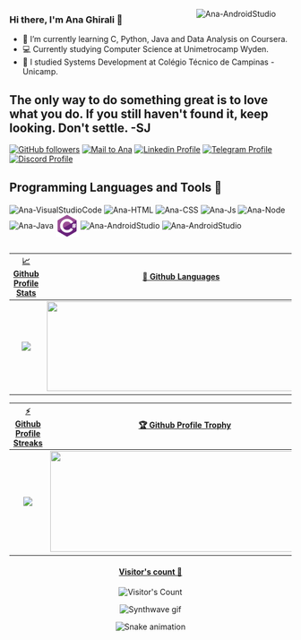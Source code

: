   <img src="https://user-images.githubusercontent.com/91635391/171524159-ef0869a7-4436-424a-8aa2-bff9d5f69475.png" align=
"right" alt="Ana-AndroidStudio" width="170" >

### Hi there, I'm Ana Ghirali 👋


- 🌱 I’m currently learning C, Python, Java and Data Analysis on Coursera.
- 💻 Currently studying Computer Science at Unimetrocamp Wyden.
- 📖 I studied Systems Development at Colégio Técnico de Campinas - Unicamp.

## The only way to do something great is to love what you do. If you still haven't found it, keep looking. Don't settle. -SJ


[<img alt="GitHub followers" src="https://img.shields.io/github/followers/Anaghirali?label=Follow&style=social" height="22" title="Follow me"/>][github]
[<img alt="Mail to Ana" src="https://img.shields.io/badge/-Gmail-c14438?style=flat&logo=Gmail&logoColor=white" height="22" title="Anaghirali@gmail.com" />][email]
[<img alt="Linkedin Profile" src="https://img.shields.io/badge/-LinkedIn-blue?style=flat-square&logo=Linkedin&logoColor=white&link=https://www.linkedin.com/in/Anaghirali" height="22" />][linkedin]
[<img alt="Telegram Profile" src="https://img.shields.io/badge/-Telegram-black?style=flat-square&logo=Telegram&link=https://www.linkedin.com/in/Anaghirali" height="22" />][telegram] 
[<img alt="Discord Profile" src="https://img.shields.io/badge/Discord-7289DA?style=for-the-badge&logo=discord&logoColor=white&link=dsc.bio/Anaghirali" height="22" />][discord]

[github]: https://github.com/Anaghirali
[linkedin]:www.linkedin.com/in/Anaghirali
[email]: mailto:anaghirali@gmail.com
[telegram]: https://t.me/Anaghirali
[discord]: https://dsc.bio/Anaghirali


## Programming Languages and Tools 🚀

<div style="display: inline_block"> 
  
  <img align="center" alt="Ana-VisualStudioCode" width="40" src="https://img.icons8.com/color/48/000000/visual-studio-code-2019.png">
  <img align="center" alt="Ana-HTML" width="40" src="https://cdn.jsdelivr.net/gh/devicons/devicon/icons/html5/html5-original.svg">
  <img align="center" alt="Ana-CSS" width="40" src="https://cdn.jsdelivr.net/gh/devicons/devicon/icons/css3/css3-original.svg">
  <img align="center" alt="Ana-Js" width="40" src="https://img.icons8.com/color/240/000000/javascript.png">
  <img align="center" alt="Ana-Node" width="40" src="https://img.icons8.com/color/240/000000/nodejs.png">
  <img align="center" alt="Ana-Java" width="40" src="https://cdn.jsdelivr.net/gh/devicons/devicon/icons/java/java-original-wordmark.svg">
  <img align="center" alt="Ana-CSharp" width="40" src="https://raw.githubusercontent.com/devicons/devicon/master/icons/csharp/csharp-original.svg">
  <img align="center" alt="Ana-AndroidStudio" width="40" src="https://cdn.jsdelivr.net/gh/devicons/devicon/icons/androidstudio/androidstudio-original.svg">
  <img align="center" alt="Ana-AndroidStudio" width="40" src="https://img.shields.io/badge/Flutter-%2302569B.svg?style=for-the-badge&logo=Flutter&logoColor=white">
</div>

##

| [📈 Github Profile Stats](https://github.com/anuraghazra/github-readme-stats#github-stats-card) |  [📓 Github Languages](https://github.com/anuraghazra/github-readme-stats#top-languages-card) |
| :---: | :---: |
| <img height="180" src="https://github-readme-stats.vercel.app/api?username=Anaghirali&show_icons=true&theme=radical" /> | <img height="160" width="480"  src="https://github-readme-stats.vercel.app/api/top-langs/?username=Anaghirali&theme=radical&layout=compact" /> |

| [⚡️ Github Profile Streaks](https://github.com/DenverCoder1/github-readme-streak-stats#github-readme-streak-stats) | [🏆 Github Profile Trophy](https://github.com/ryo-ma/github-profile-trophy#github-profile-trophy)
| :---: | :---: |
| <img height="180" src="https://github-readme-streak-stats.herokuapp.com?user=Anaghirali&theme=radical&date_format=M%20j%5B%2C%20Y%5D&ring=DD0000&currStreakNum=DDC900&fire=DD0000&currStreakLabel=DDC900&sideLabels=00DDD6" /> | <img height="180" width="480" src="https://github-profile-trophy.vercel.app/?username=Anaghirali&theme=radicalh&row=2&column=5&margin-w=15&margin-h=15&rank=SECRET,SSS,SS,S,AAA,AA,A,B,C" /> |


<div align="center">

[<h4>Visitor's count 👀</h4>](https://dev.to/ryanlanciaux/visitor-count-on-your-github-profile-with-one-line-of-markdown-593g)
<img src="https://profile-counter.glitch.me/Anaghirali/count.svg" alt="Visitor's Count" title="Visitor's Count"/>

<img src="https://i.pinimg.com/originals/84/9a/3d/849a3d5dc8097ab17fe0692dcfe3db55.gif" alt="Synthwave gif" >

![Snake animation](https://github.com/seu-usuário-aqui/anaghirali/blob/output/github-contribution-grid-snake.svg)
  
</div>
